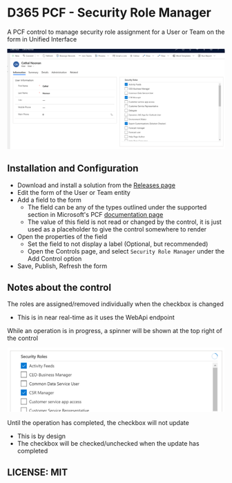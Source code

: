 # D365 PCF - Security Role Manager

A PCF control to manage security role assignment for a User or Team on the form in Unified Interface

![Sample image](./img/sample.png)


## Installation and Configuration

- Download and install a solution from the [Releases page](https://github.com/cathalnoonan/d365-pcf-securityrolemanager/releases)
- Edit the form of the User or Team entity
- Add a field to the form
  - The field can be any of the types outlined under the supported section in Microsoft's PCF [documentation page](https://docs.microsoft.com/en-us/powerapps/developer/component-framework/manifest-schema-reference/property#remarks)
  - The value of this field is not read or changed by the control, it is just used as a placeholder to give the control somewhere to render
- Open the properties of the field
  - Set the field to not display a label (Optional, but recommended)
  - Open the Controls page, and select `Security Role Manager` under the Add Control option
- Save, Publish, Refresh the form


## Notes about the control

The roles are assigned/removed individually when the checkbox is changed
- This is in near real-time as it uses the WebApi endpoint

While an operation is in progress, a spinner will be shown at the top right of the control

![Spinner location](./img/spinner.png)

Until the operation has completed, the checkbox will not update
- This is by design
- The checkbox will be checked/unchecked when the update has completed


## LICENSE: MIT

